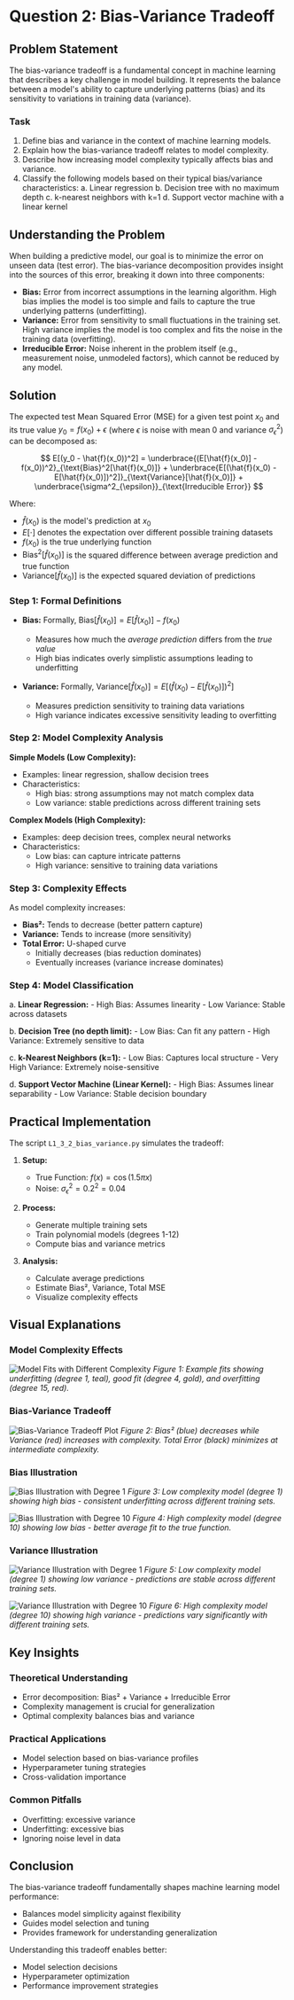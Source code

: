 # Question 2: Bias-Variance Tradeoff

## Problem Statement
The bias-variance tradeoff is a fundamental concept in machine learning that describes a key challenge in model building. It represents the balance between a model's ability to capture underlying patterns (bias) and its sensitivity to variations in training data (variance).

### Task
1.  Define bias and variance in the context of machine learning models.
2.  Explain how the bias-variance tradeoff relates to model complexity.
3.  Describe how increasing model complexity typically affects bias and variance.
4.  Classify the following models based on their typical bias/variance characteristics:
    a.  Linear regression
    b.  Decision tree with no maximum depth
    c.  k-nearest neighbors with k=1
    d.  Support vector machine with a linear kernel

## Understanding the Problem
When building a predictive model, our goal is to minimize the error on unseen data (test error). The bias-variance decomposition provides insight into the sources of this error, breaking it down into three components:

-   **Bias:** Error from incorrect assumptions in the learning algorithm. High bias implies the model is too simple and fails to capture the true underlying patterns (underfitting).
-   **Variance:** Error from sensitivity to small fluctuations in the training set. High variance implies the model is too complex and fits the noise in the training data (overfitting).
-   **Irreducible Error:** Noise inherent in the problem itself (e.g., measurement noise, unmodeled factors), which cannot be reduced by any model.

## Solution

The expected test Mean Squared Error (MSE) for a given test point $x_0$ and its true value $y_0 = f(x_0) + \epsilon$ (where $\epsilon$ is noise with mean 0 and variance $\sigma^2_{\epsilon}$) can be decomposed as:

$$ E[(y_0 - \hat{f}(x_0))^2] = \underbrace{(E[\hat{f}(x_0)] - f(x_0))^2}_{\text{Bias}^2[\hat{f}(x_0)]} + \underbrace{E[(\hat{f}(x_0) - E[\hat{f}(x_0)])^2]}_{\text{Variance}[\hat{f}(x_0)]} + \underbrace{\sigma^2_{\epsilon}}_{\text{Irreducible Error}} $$

Where:
-   $\hat{f}(x_0)$ is the model's prediction at $x_0$
-   $E[\cdot]$ denotes the expectation over different possible training datasets
-   $f(x_0)$ is the true underlying function
-   $\text{Bias}^2[\hat{f}(x_0)]$ is the squared difference between average prediction and true function
-   $\text{Variance}[\hat{f}(x_0)]$ is the expected squared deviation of predictions

### Step 1: Formal Definitions

-   **Bias:** Formally, $\text{Bias}[\hat{f}(x_0)] = E[\hat{f}(x_0)] - f(x_0)$
    - Measures how much the *average prediction* differs from the *true value*
    - High bias indicates overly simplistic assumptions leading to underfitting

-   **Variance:** Formally, $\text{Variance}[\hat{f}(x_0)] = E[(\hat{f}(x_0) - E[\hat{f}(x_0)])^2]$
    - Measures prediction sensitivity to training data variations
    - High variance indicates excessive sensitivity leading to overfitting

### Step 2: Model Complexity Analysis

**Simple Models (Low Complexity):**
-   Examples: linear regression, shallow decision trees
-   Characteristics:
    -   High bias: strong assumptions may not match complex data
    -   Low variance: stable predictions across different training sets

**Complex Models (High Complexity):**
-   Examples: deep decision trees, complex neural networks
-   Characteristics:
    -   Low bias: can capture intricate patterns
    -   High variance: sensitive to training data variations

### Step 3: Complexity Effects

As model complexity increases:
-   **Bias²:** Tends to decrease (better pattern capture)
-   **Variance:** Tends to increase (more sensitivity)
-   **Total Error:** U-shaped curve
    -   Initially decreases (bias reduction dominates)
    -   Eventually increases (variance increase dominates)

### Step 4: Model Classification

a.  **Linear Regression:**
    -   High Bias: Assumes linearity
    -   Low Variance: Stable across datasets

b.  **Decision Tree (no depth limit):**
    -   Low Bias: Can fit any pattern
    -   High Variance: Extremely sensitive to data

c.  **k-Nearest Neighbors (k=1):**
    -   Low Bias: Captures local structure
    -   Very High Variance: Extremely noise-sensitive

d.  **Support Vector Machine (Linear Kernel):**
    -   High Bias: Assumes linear separability
    -   Low Variance: Stable decision boundary

## Practical Implementation

The script `L1_3_2_bias_variance.py` simulates the tradeoff:

1.  **Setup:**
    -   True Function: $f(x) = \cos(1.5 \pi x)$
    -   Noise: $\sigma^2_{\epsilon} = 0.2^2 = 0.04$

2.  **Process:**
    -   Generate multiple training sets
    -   Train polynomial models (degrees 1-12)
    -   Compute bias and variance metrics

3.  **Analysis:**
    -   Calculate average predictions
    -   Estimate Bias², Variance, Total MSE
    -   Visualize complexity effects

## Visual Explanations

### Model Complexity Effects
![Model Fits with Different Complexity](../Images/L1_3_Quiz_2/model_complexity_fits.png)
*Figure 1: Example fits showing underfitting (degree 1, teal), good fit (degree 4, gold), and overfitting (degree 15, red).*

### Bias-Variance Tradeoff
![Bias-Variance Tradeoff Plot](../Images/L1_3_Quiz_2/bias_variance_tradeoff_plot.png)
*Figure 2: Bias² (blue) decreases while Variance (red) increases with complexity. Total Error (black) minimizes at intermediate complexity.*

### Bias Illustration
![Bias Illustration with Degree 1](../Images/L1_3_Quiz_2/bias_illustration_deg1.png)
*Figure 3: Low complexity model (degree 1) showing high bias - consistent underfitting across different training sets.*

![Bias Illustration with Degree 10](../Images/L1_3_Quiz_2/bias_illustration_deg10.png)
*Figure 4: High complexity model (degree 10) showing low bias - better average fit to the true function.*

### Variance Illustration
![Variance Illustration with Degree 1](../Images/L1_3_Quiz_2/variance_illustration_deg1.png)
*Figure 5: Low complexity model (degree 1) showing low variance - predictions are stable across different training sets.*

![Variance Illustration with Degree 10](../Images/L1_3_Quiz_2/variance_illustration_deg10.png)
*Figure 6: High complexity model (degree 10) showing high variance - predictions vary significantly with different training sets.*

## Key Insights

### Theoretical Understanding
-   Error decomposition: Bias² + Variance + Irreducible Error
-   Complexity management is crucial for generalization
-   Optimal complexity balances bias and variance

### Practical Applications
-   Model selection based on bias-variance profiles
-   Hyperparameter tuning strategies
-   Cross-validation importance

### Common Pitfalls
-   Overfitting: excessive variance
-   Underfitting: excessive bias
-   Ignoring noise level in data

## Conclusion

The bias-variance tradeoff fundamentally shapes machine learning model performance:
-   Balances model simplicity against flexibility
-   Guides model selection and tuning
-   Provides framework for understanding generalization

Understanding this tradeoff enables better:
-   Model selection decisions
-   Hyperparameter optimization
-   Performance improvement strategies